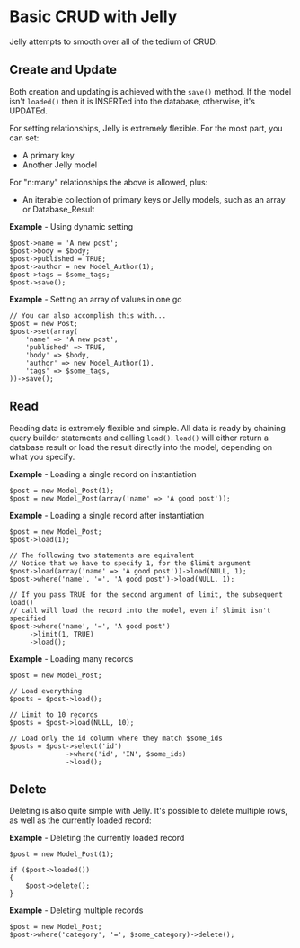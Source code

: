 # Basic CRUD with Jelly

Jelly attempts to smooth over all of the tedium of CRUD. 

## Create and Update

Both creation and updating is achieved with the `save()` method. If the model
isn't `loaded()` then it is INSERTed into the database, otherwise, it's
UPDATEd.

For setting relationships, Jelly is extremely flexible. For the most part, you can set:

  * A primary key 
  * Another Jelly model

For "n:many" relationships the above is allowed, plus:

  * An iterable collection of primary keys or Jelly models, such as an array or Database_Result

**Example** - Using dynamic setting

    $post->name = 'A new post';
    $post->body = $body;
    $post->published = TRUE;
    $post->author = new Model_Author(1);
    $post->tags = $some_tags;
    $post->save();
    
**Example** - Setting an array of values in one go

    // You can also accomplish this with...
    $post = new Post;
    $post->set(array(
        'name' => 'A new post',
        'published' => TRUE,
        'body' => $body,
        'author' => new Model_Author(1),
        'tags' => $some_tags,
    ))->save();
    
## Read

Reading data is extremely flexible and simple. All data is ready by chaining
query builder statements and calling `load()`. `load()` will either return a
database result or load the result directly into the model, depending on what
you specify.

**Example** - Loading a single record on instantiation

    $post = new Model_Post(1);
    $post = new Model_Post(array('name' => 'A good post'));
        
**Example** - Loading a single record after instantiation

    $post = new Model_Post;
    $post->load(1);
    
    // The following two statements are equivalent
    // Notice that we have to specify 1, for the $limit argument
    $post->load(array('name' => 'A good post'))->load(NULL, 1);
    $post->where('name', '=', 'A good post')->load(NULL, 1);
    
    // If you pass TRUE for the second argument of limit, the subsequent load()
    // call will load the record into the model, even if $limit isn't specified
    $post->where('name', '=', 'A good post')
         ->limit(1, TRUE)
         ->load();
         
**Example** - Loading many records

    $post = new Model_Post;
    
    // Load everything
    $posts = $post->load();
    
    // Limit to 10 records
    $posts = $post->load(NULL, 10);
    
    // Load only the id column where they match $some_ids
    $posts = $post->select('id')
                  ->where('id', 'IN', $some_ids)
                  ->load();
    
## Delete

Deleting is also quite simple with Jelly. It's possible to delete multiple
rows, as well as the currently loaded record:

**Example** - Deleting the currently loaded record

    $post = new Model_Post(1);
    
    if ($post->loaded())
    {
        $post->delete();
    }
    
**Example** - Deleting multiple records

    $post = new Model_Post;
    $post->where('category', '=', $some_category)->delete();
    
